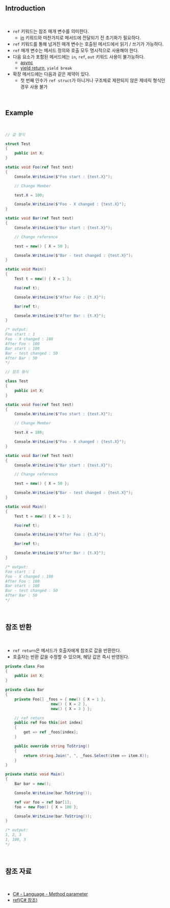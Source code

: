 ## Introduction

<br>

- `ref` 키워드는 참조 매개 변수를 의미한다.
    - [in](https://peponi-paradise.tistory.com/entry/C-Language-In-keyword-Parameter-modifier) 키워드와 마찬가지로 메서드에 전달되기 전 초기화가 필요하다.
- `ref` 키워드를 통해 넘겨진 매개 변수는 호출된 메서드에서 읽기 / 쓰기가 가능하다.
- `ref` 매개 변수는 메서드 정의와 호출 모두 명시적으로 사용해야 한다.
- 다음 요소가 포함된 메서드에는 `in`, `ref`, `out` 키워드 사용이 불가능하다.
    - [async](https://peponi-paradise.tistory.com/entry/C-Language-Async-Await)
    - [yield return](https://learn.microsoft.com/ko-kr/dotnet/csharp/language-reference/statements/yield), `yield break`
- 확장 메서드에는 다음과 같은 제약이 있다.
    - 첫 번째 인수가 `ref struct`가 아니거나 구조체로 제한되지 않은 제네릭 형식인 경우 사용 불가

<br>

## Example

<br>

```cs
// 값 형식

struct Test
{
    public int X;
}

static void Foo(ref Test test)
{
    Console.WriteLine($"Foo start : {test.X}");

    // Change Member

    test.X = 100;

    Console.WriteLine($"Foo - X changed : {test.X}");
}

static void Bar(ref Test test)
{
    Console.WriteLine($"Bar start : {test.X}");

    // Change reference

    test = new() { X = 50 };

    Console.WriteLine($"Bar - test changed : {test.X}");
}

static void Main()
{
    Test t = new() { X = 1 };

    Foo(ref t);

    Console.WriteLine($"After Foo : {t.X}");

    Bar(ref t);

    Console.WriteLine($"After Bar : {t.X}");
}

/* output:
Foo start : 1
Foo - X changed : 100
After Foo : 100
Bar start : 100
Bar - test changed : 50
After Bar : 50
*/
```

```cs
// 참조 형식

class Test
{
    public int X;
}

static void Foo(ref Test test)
{
    Console.WriteLine($"Foo start : {test.X}");

    // Change Member

    test.X = 100;

    Console.WriteLine($"Foo - X changed : {test.X}");
}

static void Bar(ref Test test)
{
    Console.WriteLine($"Bar start : {test.X}");

    // Change reference

    test = new() { X = 50 };

    Console.WriteLine($"Bar - test changed : {test.X}");
}

static void Main()
{
    Test t = new() { X = 1 };

    Foo(ref t);

    Console.WriteLine($"After Foo : {t.X}");

    Bar(ref t);

    Console.WriteLine($"After Bar : {t.X}");
}

/* output:
Foo start : 1
Foo - X changed : 100
After Foo : 100
Bar start : 100
Bar - test changed : 50
After Bar : 50
*/
```

<br>

## 참조 반환

<br>

- `ref return`은 메서드가 호출자에게 참조로 값을 반환한다.
- 호출자는 반환 값을 수정할 수 있으며, 해당 값은 즉시 반영된다.

```cs
private class Foo
{
    public int X;
}

private class Bar
{
    private Foo[] _foos = { new() { X = 1 },
                    new() { X = 2 },
                    new() { X = 3 } };

    // ref return
    public ref Foo this[int index]
    {
        get => ref _foos[index];
    }

    public override string ToString()
    {
        return string.Join(", ", _foos.Select(item => item.X));
    }
}

private static void Main()
{
    Bar bar = new();

    Console.WriteLine(bar.ToString());

    ref var foo = ref bar[1];
    foo = new Foo() { X = 100 };

    Console.WriteLine(bar.ToString());
}

/* output:
1, 2, 3
1, 100, 3
*/
```

<br>

## 참조 자료

<br>

- [C# - Language - Method parameter](https://peponi-paradise.tistory.com/entry/C-Language-Method-parameter)
- [ref(C# 참조)](https://learn.microsoft.com/ko-kr/dotnet/csharp/language-reference/keywords/ref)